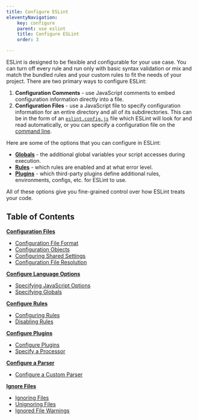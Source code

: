 ```yaml
---
title: Configure ESLint
eleventyNavigation:
    key: configure
    parent: use eslint
    title: Configure ESLint
    order: 3

---
```


ESLint is designed to be flexible and configurable for your use case. You can turn off every rule and run only with basic syntax validation or mix and match the bundled rules and your custom rules to fit the needs of your project. There are two primary ways to configure ESLint:

1. **Configuration Comments** - use JavaScript comments to embed configuration information directly into a file.
2. **Configuration Files** - use a JavaScript file to specify configuration information for an entire directory and all of its subdirectories. This can be in the form of an [`eslint.config.js`](./configuration-files) file which ESLint will look for and read automatically, or you can specify a configuration file on the [command line](../command-line-interface).

Here are some of the options that you can configure in ESLint:

* [**Globals**](./language-options#specifying-globals) - the additional global variables your script accesses during execution.
* [**Rules**](rules) - which rules are enabled and at what error level.
* [**Plugins**](plugins) - which third-party plugins define additional rules, environments, configs, etc. for ESLint to use.

All of these options give you fine-grained control over how ESLint treats your code.

## Table of Contents

[**Configuration Files**](configuration-files)

* [Configuration File Format](./configuration-files#configuration-file)
* [Configuration Objects](./configuration-files#configuration-objects)
* [Configuring Shared Settings](./configuration-files#configuring-shared-settings)
* [Configuration File Resolution](./configuration-files#configuration-file-resolution)

[**Configure Language Options**](language-options)

* [Specifying JavaScript Options](./language-options#specifying-javascript-options)
* [Specifying Globals](./language-options#specifying-globals)

[**Configure Rules**](rules)

* [Configuring Rules](./rules)
* [Disabling Rules](./rules#disabling-rules)

[**Configure Plugins**](plugins)

* [Configure Plugins](./plugins#configure-plugins)
* [Specify a Processor](./plugins#specify-a-processor)

[**Configure a Parser**](./parser)

* [Configure a Custom Parser](./parser#configure-a-custom-parser)

[**Ignore Files**](ignore)

* [Ignoring Files](./ignore#ignoring-files)
* [Unignoring Files](./ignore#unignoring-files)
* [Ignored File Warnings](./ignore#ignored-file-warnings)
